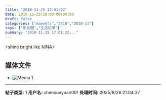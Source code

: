 ```yaml
---
title: "2018-11-25 17:01:22"
date: 2018-11-25T10:00:00+08:00
draft: false
categories: ["moments","2018","2018-11"]
tags: ["朋友圈","生活记录"]
summary: "2018-11-25 17:01:22..."
---
```


⚡️shine bright like NINA⚡️

## 媒体文件

- ![Media 1](/Moments/photos/2018-11-25/201811251701220.jpg)

---

**帖子类型:** 1
**用户名:** chenxueyuan001
**处理时间:** 2025/8/28 21:04:37